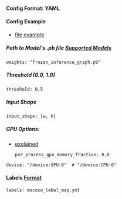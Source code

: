 
#### Config Format: YAML

#### Config Example
 - [file example](https://github.com/jackersson/gst-plugins-tf/blob/master/data/configs/cfg.yml)
    
##### Path to Model's .pb file [Supported Models](https://github.com/tensorflow/models/blob/master/research/object_detection/g3doc/detection_model_zoo.md)
    weights: "frozen_inference_graph.pb"
    
##### Threshold [0.0, 1.0]
    threshold: 0.5
    
##### Input Shape
    input_shape: [w, h]
  
##### GPU Options:
    
   - [explained](https://github.com/tensorflow/tensorflow/blob/master/tensorflow/core/protobuf/config.proto#L36)
   
         per_process_gpu_memory_fraction: 0.0 
        
    device: "/device:GPU:0"  # "/device:CPU:0"
    
#### Labels [Format](https://github.com/jackersson/gst-plugins-tf/blob/master/docs/label_map_format.md)
    labels: mscoco_label_map.yml
    
